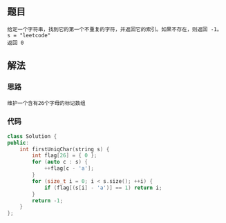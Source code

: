 ## 题目

```
给定一个字符串，找到它的第一个不重复的字符，并返回它的索引。如果不存在，则返回 -1。
s = "leetcode"
返回 0
```

## 解法

### 思路

```
维护一个含有26个字母的标记数组
```

### 代码

```c++
class Solution {
public:
	int firstUniqChar(string s) {
		int flag[26] = { 0 };
		for (auto c : s) {
			++flag[c - 'a'];
		}
		for (size_t i = 0; i < s.size(); ++i) {
			if (flag[(s[i] - 'a')] == 1) return i;
		}
		return -1;
	}
};
```

